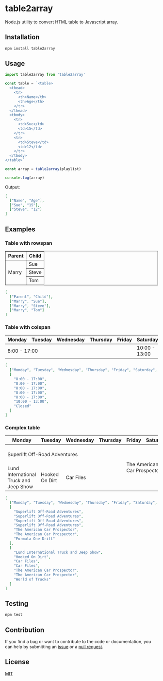 # table2array

Node.js utility to convert HTML table to Javascript array.

## Installation

```sh
npm install table2array
```

## Usage

```js
import table2array from 'table2array'

const table = `<table>
  <thead>
    <tr>
      <th>Name</th>
      <th>Age</th>
    </tr>
  </thead>
  <tbody>
    <tr>
      <td>Sue</td>
      <td>15</td>
    </tr>
    <tr>
      <td>Steve</td>
      <td>12</td>
    </tr>
  </tbody>
</table>`

const array = table2array(playlist)

console.log(array)
```

Output:

```json
[
  ["Name", "Age"],
  ["Sue", "15"],
  ["Steve", "12"]
]
```

## Examples

### Table with rowspan

<table border="1">
  <thead>
    <tr>
      <th>Parent</th>
      <th>Child</th>
    </tr>
  </thead>
  <tbody>
    <tr>
      <td rowspan="3">Marry</td>
      <td>Sue</td>
    </tr>
    <tr>
      <td>Steve</td>
    </tr>
    <tr>
      <td>Tom</td>
    </tr>
  </tbody>
</table>

```json
[
  ["Parent", "Child"],
  ["Marry", "Sue"],
  ["Marry", "Steve"],
  ["Marry", "Tom"]
]
```

### Table with colspan

<table>
  <thead>
    <tr>
      <th>Monday</th>
      <th>Tuesday</th>
      <th>Wednesday</th>
      <th>Thursday</th>
      <th>Friday</th>
      <th>Saturday</th>
      <th>Sunday</th>
    </tr>
  </thead>
  <tbody>
    <tr>
      <td colspan="5">8:00 - 17:00</td>
      <td>10:00 - 13:00</td>
      <td>Closed</td>
    </tr>
  </tbody>
</table>

```json
[
  ["Monday", "Tuesday", "Wednesday", "Thursday", "Friday", "Saturday", "Sunday"],
  [
    "8:00 - 17:00",
    "8:00 - 17:00",
    "8:00 - 17:00",
    "8:00 - 17:00",
    "8:00 - 17:00",
    "10:00 - 13:00",
    "Closed"
  ]
]
```

### Complex table

<table>
  <thead>
    <tr>
      <th>Monday</th>
      <th>Tuesday</th>
      <th>Wednesday</th>
      <th>Thursday</th>
      <th>Friday</th>
      <th>Saturday</th>
      <th>Sunday</th>
    </tr>
  </thead>
  <tbody>
    <tr>
      <td colspan="4">Superlift Off-Road Adventures</td>
      <td rowspan="2" colspan="2">The American Car Prospector</td>
      <td>Formula One Drift</td>
    </tr>
    <tr>
      <td>Lund International Truck and Jeep Show</td>
      <td>Hooked On Dirt</td>
      <td colspan="2">Car Files</td>
      <td>World of Trucks</td>
    </tr>
  </tbody>
</table>

```json
[
  ["Monday", "Tuesday", "Wednesday", "Thursday", "Friday", "Saturday", "Sunday"],
  [
    "Superlift Off-Road Adventures",
    "Superlift Off-Road Adventures",
    "Superlift Off-Road Adventures",
    "Superlift Off-Road Adventures",
    "The American Car Prospector",
    "The American Car Prospector",
    "Formula One Drift"
  ],
  [
    "Lund International Truck and Jeep Show",
    "Hooked On Dirt",
    "Car Files",
    "Car Files",
    "The American Car Prospector",
    "The American Car Prospector",
    "World of Trucks"
  ]
]
```

## Testing

```sh
npm test
```

## Contribution

If you find a bug or want to contribute to the code or documentation, you can help by submitting an [issue](https://github.com/freearhey/table2array/issues) or a [pull request](https://github.com/freearhey/table2array/pulls).

## License

[MIT](LICENSE)
